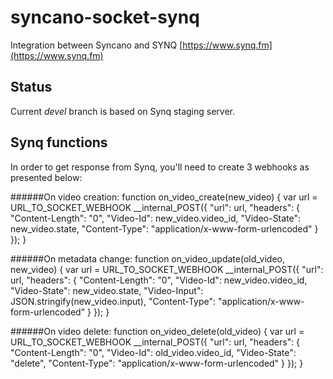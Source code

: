 # syncano-socket-synq
Integration between Syncano and SYNQ [https://www.synq.fm](https://www.synq.fm)

## Status
Current _devel_ branch is based on Synq staging server.

## Synq functions
In order to get response from Synq, you'll need to create 3 webhooks as presented below:

######On video creation:
    function on_video_create(new_video) {
      var url = URL_TO_SOCKET_WEBHOOK
        __internal_POST({
          "url": url,
          "headers": {
            "Content-Length": "0",
            "Video-Id": new_video.video_id,
            "Video-State": new_video.state,
            "Content-Type": "application/x-www-form-urlencoded"
          }
        });
    }

######On metadata change:
    function on_video_update(old_video, new_video) {
      var url = URL_TO_SOCKET_WEBHOOK
        __internal_POST({
          "url": url,
          "headers": {
            "Content-Length": "0",
            "Video-Id": new_video.video_id,
            "Video-State": new_video.state,
            "Video-Input": JSON.stringify(new_video.input),
            "Content-Type": "application/x-www-form-urlencoded"
          }
        });
    }

######On video delete:
    function on_video_delete(old_video) {
        var url = URL_TO_SOCKET_WEBHOOK
        __internal_POST({
          "url": url,
          "headers": {
            "Content-Length": "0",
            "Video-Id": old_video.video_id,
            "Video-State": "delete",
            "Content-Type": "application/x-www-form-urlencoded"
          }
        });
    }
